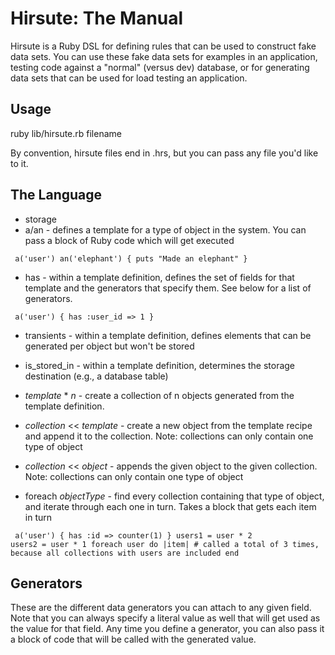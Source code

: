 Hirsute: The Manual
===================

Hirsute is a Ruby DSL for defining rules that can be used to construct fake data sets. You can use these fake data sets for examples in an application, testing code against a "normal" (versus dev) database, or for generating data sets that can be used for load testing an application.

Usage
-----
ruby lib/hirsute.rb filename

By convention, hirsute files end in .hrs, but you can pass any file you'd like to it.

The Language
------------
* storage
* a/an - defines a template for a type of object in the system. You can pass a block of Ruby code which will get executed

<code><pre>
    a('user')
    an('elephant') {
        puts "Made an elephant"
    }
</pre></code>
    
* has - within a template definition, defines the set of fields for that template and the generators that specify them. See below for a list of generators.

<code><pre>
    a('user') {
        has
            :user_id => 1
    }
</pre></code>

* transients - within a template definition, defines elements that can be generated per object but won't be stored

* is_stored_in - within a template definition, determines the storage destination (e.g., a database table)
* _template_ * _n_ - create a collection of n objects generated from the template definition.
* _collection_ << _template_ - create a new object from the template recipe and append it to the collection. Note: collections can only contain one type of object
* _collection_ << _object_ - appends the given object to the given collection. Note: collections can only contain one type of object 
* foreach _objectType_ - find every collection containing that type of object, and iterate through each one in turn. Takes a block that gets each item in turn

<code><pre>
    a('user') {
        has :id => counter(1)
    }
    users1 = user * 2
    users2 = user * 1
    foreach user do |item|
       # called a total of 3 times, because all collections with users are included
    end
</pre></code>

Generators
----------
These are the different data generators you can attach to any given field. Note that you can always specify a literal value as well that will get used as the value for that field. Any time you define a generator, you can also pass it a block of code that will be called with the generated value.